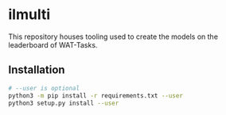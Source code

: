 # ilmulti

This repository houses tooling used to create the models on the leaderboard of
WAT-Tasks.

## Installation

```bash
# --user is optional
python3 -m pip install -r requirements.txt --user  
python3 setup.py install --user 

```


